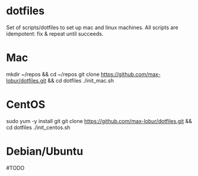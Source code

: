 # dotfiles
Set of scripts/dotfiles to set up mac and linux machines.
All scripts are idempotent: fix & repeat until succeeds.

# Mac
mkdir ~/repos && cd ~/repos
git clone https://github.com/max-lobur/dotfiles.git && cd dotfiles
./init_mac.sh

# CentOS
sudo yum -y install git
git clone https://github.com/max-lobur/dotfiles.git && cd dotfiles
./init_centos.sh

# Debian/Ubuntu
#TODO
